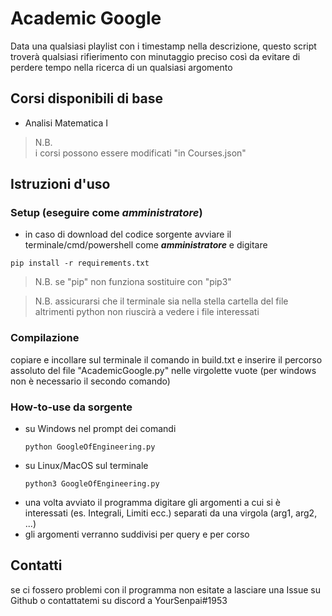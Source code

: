 # Academic Google
Data una qualsiasi playlist con i timestamp nella descrizione, questo script troverà qualsiasi rifierimento con minutaggio preciso così da evitare di perdere tempo nella ricerca di un qualsiasi argomento

## Corsi disponibili di base
* Analisi Matematica I
> N.B.  
> i corsi possono essere modificati "in Courses.json"

## Istruzioni d'uso
### Setup (eseguire come ***amministratore***)
* in caso di download del codice sorgente avviare il terminale/cmd/powershell come ***amministratore*** e digitare
```console
pip install -r requirements.txt
```
> N.B.
> se "pip" non funziona sostituire con "pip3"

> N.B.
> assicurarsi che il terminale sia nella stella cartella del file altrimenti python non riuscirà a vedere i file interessati

### Compilazione
copiare e incollare sul terminale il comando in build.txt e inserire il percorso assoluto del file "AcademicGoogle.py" nelle virgolette vuote (per windows non è necessario il secondo comando)

### How-to-use da sorgente
* su Windows nel prompt dei comandi
  ```console
  python GoogleOfEngineering.py
  ```
* su Linux/MacOS sul terminale
  ```console
  python3 GoogleOfEngineering.py
  ```
* una volta avviato il programma digitare gli argomenti a cui si è interessati (es. Integrali, Limiti ecc.) separati da una virgola (arg1, arg2, ...)
* gli argomenti verranno suddivisi per query e per corso

## Contatti
se ci fossero problemi con il programma non esitate a lasciare una Issue su Github o contattatemi su discord a YourSenpai#1953